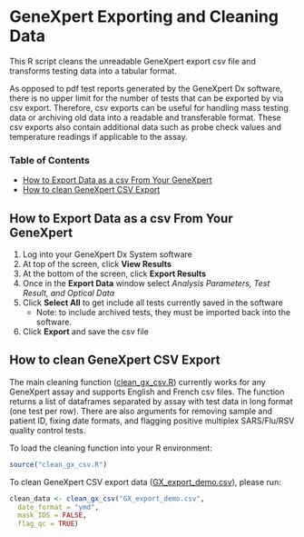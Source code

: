 # GeneXpert Exporting and Cleaning Data

This R script cleans the unreadable GeneXpert export csv file and transforms testing data into a tabular format.

As opposed to pdf test reports generated by the GeneXpert Dx software, there is no upper limit for the number of tests that can be exported by via csv export. Therefore, csv exports can be useful for handling mass testing data or archiving old data into a readable and transferable format. These csv exports also contain additional data such as probe check values and temperature readings if applicable to the assay.

### Table of Contents

- [How to Export Data as a csv From Your GeneXpert](#how-to-export-data-as-a-csv-from-your-geneXpert)
- [How to clean GeneXpert CSV Export](#how-to-clean-geneXpert-csv-export)

## How to Export Data as a csv From Your GeneXpert

1.  Log into your GeneXpert Dx System software
2.  At top of the screen, click **View Results**
3.  At the bottom of the screen, click **Export Results**
4.  Once in the **Export Data** window select *Analysis Parameters, Test Result, and Optical Data*
5.  Click **Select All** to get include all tests currently saved in the software
    -   Note: to include archived tests, they must be imported back into the software.
6.  Click **Export** and save the csv file

## How to clean GeneXpert CSV Export

The main cleaning function ([clean_gx_csv.R](./clean_gx_csv.R)) currently works for any GeneXpert assay and supports English and French csv files. The function returns a list of dataframes separated by assay with test data in long format (one test per row). There are also arguments for removing sample and patient ID, fixing date formats, and flagging positive multiplex SARS/Flu/RSV quality control tests.  

To load the cleaning function into your R environment:  
  
```R
source("clean_gx_csv.R") 
```

To clean GeneXpert CSV export data ([GX_export_demo.csv](./GX_export_demo.csv)), please run:

```R
clean_data <- clean_gx_csv("GX_export_demo.csv",
  date_format = "ymd",
  mask_IDS = FALSE,
  flag_qc = TRUE)
```
